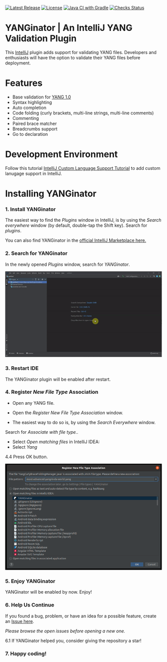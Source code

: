 [![Latest Release](https://img.shields.io/github/v/release/PANTHEONtech/YANGinator)](https://plugins.jetbrains.com/plugin/17935-yanginator)
[![License](https://img.shields.io/github/license/PANTHEONtech/YANGinator)](https://github.com/PANTHEONtech/YANGinator/blob/master/LICENSE)
[![Java CI with Gradle](https://github.com/PANTHEONtech/YANGinator/actions/workflows/gradle.yml/badge.svg)](https://github.com/PANTHEONtech/YANGinator/actions/workflows/gradle.yml)
[![Checks Status](https://img.shields.io/github/checks-status/PANTHEONtech/YANGinator/master)](https://github.com/PANTHEONtech/YANGinator/actions)



YANGinator | An IntelliJ YANG Validation Plugin
=============

This [IntelliJ](https://www.jetbrains.com/idea/) plugin adds support for validating YANG files. Developers and enthusiasts will have the option to validate their YANG files before deployment.

# Features

- Base validation for [YANG 1.0](https://datatracker.ietf.org/doc/html/rfc6020)
- Syntax highlighting 
- Auto completion
- Code folding (curly brackets, multi-line strings, multi-line comments)
- Commenting
- Paired brace matcher
- Breadcrumbs support
- Go to declaration

# Development Environment

Follow this tutorial [IntelliJ Custom Language Support Tutorial](https://plugins.jetbrains.com/docs/intellij/custom-language-support-tutorial.html) to add custom lanugage support in IntelliJ.

# Installing YANGinator

### 1. Install YANGinator

The easiest way to find the *Plugins* window in IntelliJ, is by using the *Search everywhere* window (by default, double-tap the Shift key). Search for *plugins*.

You can also find YANGinator in the [official IntelliJ Marketplace here.](https://plugins.jetbrains.com/plugin/17935-yanginator)

### 2. Search for YANGinator

In the newly opened *Plugins* window, search for *YANGinator*.

![Install Plugin IntelliJ](/intelij-plugin/src/main/resources/images/installation/install_plugin.gif)

### 3. Restart IDE

The YANGinator plugin will be enabled after restart.

### 4. Register *New File Type* Association

- Open any YANG file.

- Open the *Register New File Type Association* window.

- The easiest way to do so is, by using the *Search Everywhere* window.

Search for *Associate with file type..*

- Select *Open matching files* in IntelliJ IDEA:
- Select *Yang*

4.4 Press OK button.

![install plugin from disk.png](intelij-plugin/src/main/resources/images/installation/tutorial_new_file_type_association.png)

### 5. Enjoy YANGinator

YANGinator will be enabled by now. Enjoy!

### 6. Help Us Continue

If you found a bug, problem, or have an idea for a possible feature, create an [Issue here](https://github.com/PANTHEONtech/YANGinator/issues).

*Please browse the open issues before opening a new one.*

6.1 If YANGinator helped you, consider giving the repository a star!

### 7. Happy coding!
